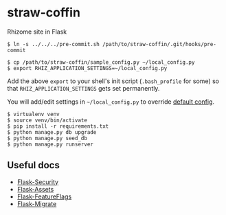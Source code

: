 straw-coffin
============

Rhizome site in Flask

```$ ln -s ../../../pre-commit.sh /path/to/straw-coffin/.git/hooks/pre-commit```

```
$ cp /path/to/straw-coffin/sample_config.py ~/local_config.py
$ export RHIZ_APPLICATION_SETTINGS=~/local_config.py
```

Add the above `export` to your shell's init script (`.bash_profile` for some) so that `RHIZ_APPLICATION_SETTINGS` gets set permanently.

You will add/edit settings in `~/local_config.py` to override [default config](rhiz/config.py).

```
$ virtualenv venv
$ source venv/bin/activate
$ pip install -r requirements.txt
$ python manage.py db upgrade
$ python manage.py seed_db
$ python manage.py runserver
```

Useful docs
----

- [Flask-Security](https://pythonhosted.org/Flask-Security/)
- [Flask-Assets](http://flask-assets.readthedocs.org/en/latest/)
- [Flask-FeatureFlags](https://github.com/trustrachel/Flask-FeatureFlags)
- [Flask-Migrate](https://github.com/miguelgrinberg/Flask-Migrate)
